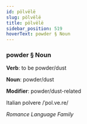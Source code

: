 ```yaml
---
id: pölvëlë
slug: pölvëlë
title: pölvëlë
sidebar_position: 519
hoverText: powder § Noun
---
```


### powder § Noun

**Verb**: to be powder/dust

**Noun**: powder/dust

**Modifier**: powder/dust-related

Italian polvere /ˈpol.ve.re/

*Romance Language Family*